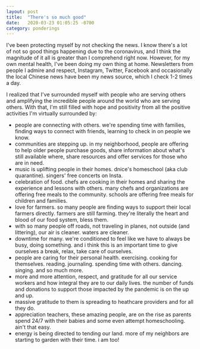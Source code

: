 ```yaml
---
layout: post
title:  "There's so much good"
date:   2020-03-23 01:05:25 -0700
category: ponderings
---
```


I've been protecting myself by not checking the news. I know there's a lot of not so good things happening due to the coronavirus, and I think the magnitude of it all is greater than I comprehend right now. However, for my own mental health, I've been doing my own thing at home. Newsletters from people I admire and respect, Instagram, Twitter, Facebook and occasionally the local Chinese news have been my news source, which I check 1-2 times a day. 

I realized that I've surrounded myself with people who are serving others and amplifying the incredible people around the world who are serving others. With that, I'm still filled with hope and positivity from all the positive activities I'm virtually surrounded by:

* people are connecting with others. we're spending time with families, finding ways to connect with friends, learning to check in on people we know.
* communities are stepping up. in my neighborhood, people are offering to help older people purchase goods, share information about what's still available where, share resources and offer services for those who are in need.
* music is uplifting people in their homes. dnice's homeschool (aka club quarantine). singers' free concerts on Insta.
* celebration of food. chefs are cooking in their homes and sharing the experience and lessons with others. many chefs and organizations are offering free meals to the community. schools are offering free meals for children and families.
* love for farmers. so many people are finding ways to support their local farmers directly. farmers are still farming. they're literally the heart and blood of our food system, bless them.
* with so many people off roads, not traveling in planes, not outside (and littering), our air is cleaner. waters are cleaner. 
* downtime for many. we're conditioned to feel like we have to always be busy, doing something. and i think this is an important time to give ourselves a break, relax, take care of ourselves.
* people are caring for their personal health. exercising. cooking for themselves. reading. journaling. spending time with others. dancing. singing. and so much more.
* more and more attention, respect, and gratitude for all our service workers and how integral they are to our daily lives. the number of funds and donations to support those impacted by the pandemic is on the up and up.
* massive gratitude to them is spreading to heathcare providers and for all they do.
* appreciation teachers, these amazing people, are on the rise as parents spend 24/7 with their babies and some even attempt homeschooling. ain't that easy.
* energy is being directed to tending our land. more of my neighbors are starting to garden with their time. i am too!